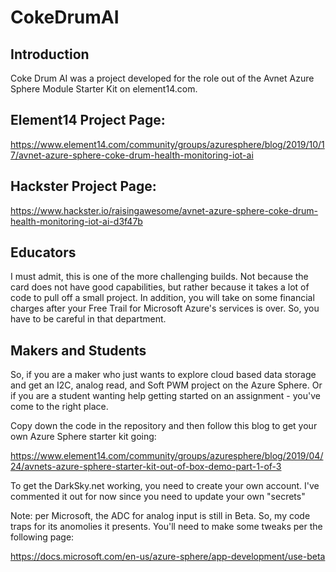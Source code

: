 # CokeDrumAI

## Introduction
Coke Drum AI was a project developed for the role out of the Avnet Azure Sphere Module Starter Kit on element14.com.

## Element14 Project Page:
https://www.element14.com/community/groups/azuresphere/blog/2019/10/17/avnet-azure-sphere-coke-drum-health-monitoring-iot-ai

## Hackster Project Page:
https://www.hackster.io/raisingawesome/avnet-azure-sphere-coke-drum-health-monitoring-iot-ai-d3f47b

## Educators
I must admit, this is one of the more challenging builds.  Not because the card does not have good capabilities, but rather because it takes a lot of code to pull off a small project.  In addition, you will take on some financial charges after your Free Trail for Microsoft Azure's services is over.  So, you have to be careful in that department.


## Makers and Students
So, if you are a maker who just wants to explore cloud based data storage and get an I2C, analog read, and Soft PWM project on the Azure Sphere.  Or if you are a student wanting help getting started on an assignment - you've come to the right place.

Copy down the code in the repository and then follow this blog to get your own Azure Sphere starter kit going:

https://www.element14.com/community/groups/azuresphere/blog/2019/04/24/avnets-azure-sphere-starter-kit-out-of-box-demo-part-1-of-3

To get the DarkSky.net working, you need to create your own account.  I've commented it out for now since you need to update your own "secrets"

Note:  per Microsoft, the ADC for analog input is still in Beta.  So, my code traps for its anomolies it presents.  You'll need to make some tweaks per the following page:

https://docs.microsoft.com/en-us/azure-sphere/app-development/use-beta
